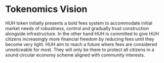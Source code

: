 # Tokenomics Vision

HUH token initially presents a bold fees system to accommodate initial market needs of robustness, control and gradually trust construction alongside infrastructure. In the other hand HUH is committed to give HUH citizens increasingly more financial freedom by reducing fees until they become very light. HUH aim to reach a future where fees are considered unnoticeable for most. They will only be there to protect all citizens in a sound circular economy scheme aligned with community interests.
